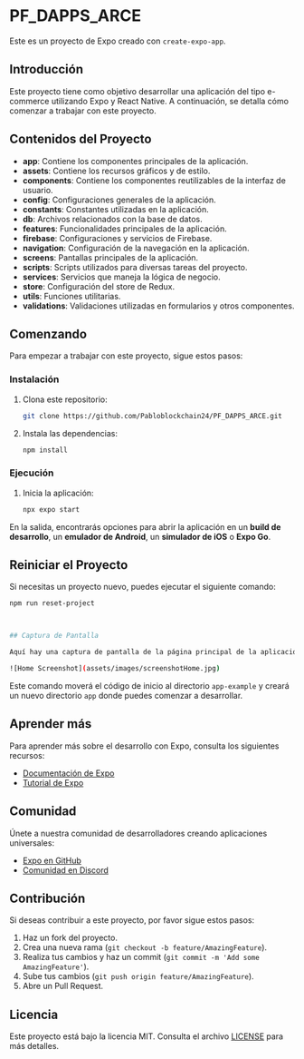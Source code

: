 
# PF_DAPPS_ARCE

Este es un proyecto de Expo creado con `create-expo-app`.

## Introducción

Este proyecto tiene como objetivo desarrollar una aplicación del tipo e-commerce utilizando Expo y React Native. A continuación, se detalla cómo comenzar a trabajar con este proyecto.

## Contenidos del Proyecto

- **app**: Contiene los componentes principales de la aplicación.
- **assets**: Contiene los recursos gráficos y de estilo.
- **components**: Contiene los componentes reutilizables de la interfaz de usuario.
- **config**: Configuraciones generales de la aplicación.
- **constants**: Constantes utilizadas en la aplicación.
- **db**: Archivos relacionados con la base de datos.
- **features**: Funcionalidades principales de la aplicación.
- **firebase**: Configuraciones y servicios de Firebase.
- **navigation**: Configuración de la navegación en la aplicación.
- **screens**: Pantallas principales de la aplicación.
- **scripts**: Scripts utilizados para diversas tareas del proyecto.
- **services**: Servicios que maneja la lógica de negocio.
- **store**: Configuración del store de Redux.
- **utils**: Funciones utilitarias.
- **validations**: Validaciones utilizadas en formularios y otros componentes.

## Comenzando

Para empezar a trabajar con este proyecto, sigue estos pasos:

### Instalación

1. Clona este repositorio:
   ```bash
   git clone https://github.com/Pabloblockchain24/PF_DAPPS_ARCE.git
   ```

2. Instala las dependencias:
   ```bash
   npm install
   ```

### Ejecución

1. Inicia la aplicación:
   ```bash
   npx expo start
   ```

En la salida, encontrarás opciones para abrir la aplicación en un **build de desarrollo**, un **emulador de Android**, un **simulador de iOS** o **Expo Go**.

## Reiniciar el Proyecto

Si necesitas un proyecto nuevo, puedes ejecutar el siguiente comando:
```bash
npm run reset-project



## Captura de Pantalla

Aquí hay una captura de pantalla de la página principal de la aplicación:

![Home Screenshot](assets/images/screenshotHome.jpg)
```

Este comando moverá el código de inicio al directorio `app-example` y creará un nuevo directorio `app` donde puedes comenzar a desarrollar.

## Aprender más

Para aprender más sobre el desarrollo con Expo, consulta los siguientes recursos:

- [Documentación de Expo](https://docs.expo.dev/)
- [Tutorial de Expo](https://docs.expo.dev/tutorial/introduction/)

## Comunidad

Únete a nuestra comunidad de desarrolladores creando aplicaciones universales:

- [Expo en GitHub](https://github.com/expo)
- [Comunidad en Discord](https://chat.expo.dev)

## Contribución

Si deseas contribuir a este proyecto, por favor sigue estos pasos:

1. Haz un fork del proyecto.
2. Crea una nueva rama (`git checkout -b feature/AmazingFeature`).
3. Realiza tus cambios y haz un commit (`git commit -m 'Add some AmazingFeature'`).
4. Sube tus cambios (`git push origin feature/AmazingFeature`).
5. Abre un Pull Request.

## Licencia

Este proyecto está bajo la licencia MIT. Consulta el archivo [LICENSE](LICENSE) para más detalles.